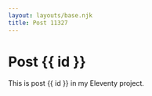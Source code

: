 ```yaml
---
layout: layouts/base.njk
title: Post 11327
---
```


# Post {{ id }}

This is post {{ id }} in my Eleventy project.
